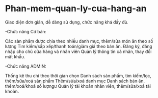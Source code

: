 # Phan-mem-quan-ly-cua-hang-an

Giao diện đơn giản, dễ dàng sử dụng, chức năng khá đầy đủ.

-Chức năng Cơ bản:

Các sản phẩm được chia theo nhiều danh mục, thêm/sửa món ăn theo số lượng
Tìm kiếm/sắp xếp/thanh toán/giảm giá theo bàn ăn.
Đăng ký, đăng nhập cho chủ cửa hàng và nhân viên
Quản lý thông tin cá nhân, thay đổi mật khẩu.

-Chức năng ADMIN:

Thống kê thu chi theo thời gian chọn
Danh sách sản phẩm, tìm kiếm/lọc, thêm/sửa/xoá sản phẩm
Thêm/sửa/xoá danh mục
Danh sách bàn ăn, thêm/xoá/khoá số lượngư
Quản lý tài khoản nhân viên, thêm/sửa/xoá tài khoản.
